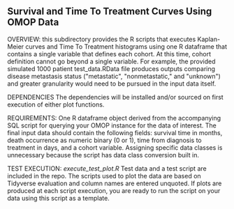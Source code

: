 ## Survival and Time To Treatment Curves Using OMOP Data
OVERVIEW: this subdirectory provides the R scripts that executes Kaplan-Meier curves and Time To Treatment histograms using one R dataframe that contains a single variable that defines each cohort. At this time, cohort definition cannot go beyond a single variable. For example, the provided simulated 1000 patient test_data.RData file produces outputs comparing disease metastasis status ("metastatic", "nonmetastatic," and "unknown") and greater granularity would need to be pursued in the input data itself.

DEPENDENCIES
The dependencies will be installed and/or sourced on first execution of either plot functions.

REQUIREMENTS:
One R dataframe object derived from the accompanying SQL script for querying your OMOP instance for the data of interest. The final input data should contain the following fields: survival time in months, death occurrence as numeric binary (0 or 1), time from diagnosis to treatment in days, and a cohort variable. Assigning specific data classes is unnecessary because the script has data class conversion built in.

TEST EXECUTION: _execute_test_plot.R_
Test data and a test script are included in the repo. The scripts used to plot the data are based on Tidyverse evaluation and column names are entered unquoted. If plots are produced at each script execution, you are ready to run the script on your data using this script as a template.


